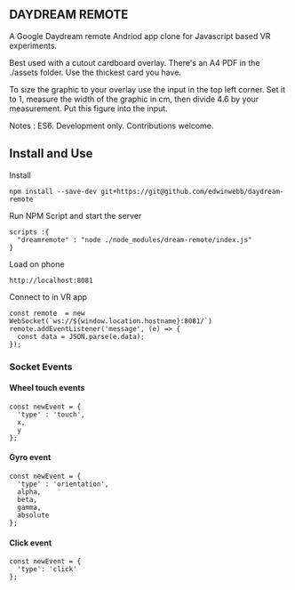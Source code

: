DAYDREAM REMOTE
---------------
A Google Daydream remote Andriod app clone for Javascript based VR experiments.

Best used with a cutout cardboard overlay. There's an A4 PDF in the ./assets folder. Use the thickest card you have.

To size the graphic to your overlay use the input in the top left corner. Set it to 1, measure the width of the graphic in cm, then divide 4.6 by your measurement. Put this figure into the input.

Notes : ES6. Development only. Contributions welcome.

## Install and Use
Install
```
npm install --save-dev git+https://git@github.com/edwinwebb/daydream-remote
```

Run NPM Script and start the server
```
scripts :{
  "dreamremote" : "node ./node_modules/dream-remote/index.js"
}
```

Load on phone
```
http://localhost:8081
```

Connect to in VR app
```
const remote  = new WebSocket(`ws://${window.location.hostname}:8081/`)
remote.addEventListener('message', (e) => {
  const data = JSON.parse(e.data);
});
```

### Socket Events

#### Wheel touch events
```
const newEvent = {
  'type' : 'touch',
  x,
  y
};
```

#### Gyro event
```
const newEvent = {
  'type' : 'orientation',
  alpha,
  beta,
  gamma,
  absolute
};
```

#### Click event
```
const newEvent = {
  'type': 'click'
};
```
